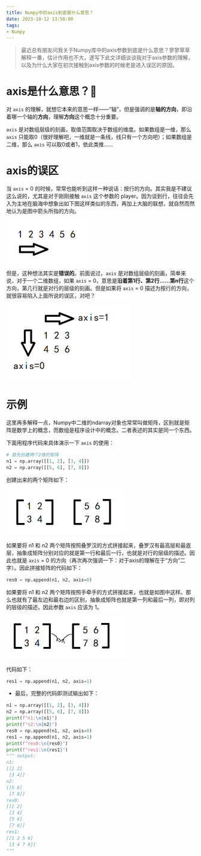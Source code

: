 ```yaml
---
title: Numpy中的axis到底是什么意思？
date: 2023-10-12 13:58:00
tags:
- Numpy
---
```


> 最近总有朋友问我关于Numpy库中的axis参数到底是什么意思？寥寥草草解释一番，估计作用也不大，遂写下此文详细谈谈我对于axis参数的理解，以及为什么大家在初次接触到axis参数的时候老是进入误区的原因。

# axis是什么意思？🤔

对 `axis` 的理解，就想它本来的意思一样——“轴”，但是强调的是**轴的方向**，即沿着哪一个轴的**方向**，理解**方向**这个概念十分重要。

`axis` 是对数组层级的刻画，取值范围取决于数组的维度。如果数组是一维，那么 `axis` 只能取0（很好理解吧，一维就是一条线，线只有一个方向吧）；如果数组是二维，那么 `axis` 可以取0或者1，依此类推……

# axis的误区

当 `axis` = 0 的时候，常常也能听到这样一种说话：按行的方向。其实我是不建议这么说的，尤其是对于刚刚接触 `axis` 这个参数的 player。因为谈到行，往往会先入为主地在脑海中想象出如下图这样类似的东西，再加上大脑的联想，就自然而然地认为是图中箭头所指的方向。

![axis的误区](/images/按行的方向.png)

但是，这种想法其实是**错误的**。前面说过，`axis` 是对数组层级的刻画，简单来说，对于一个二维数组，如果 `axis` = 0，意思是**沿着第1行、第2行……第n行**这个方向，第几行就是对行的层级的刻画。但是如果将 `axis` = 0 描述为按行的方向，就很容易陷入上面所说的误区，对吧？

![axis对层级的刻画](/images/axis对层级的刻画.png)

# 示例

这里再多解释一点，Numpy中二维的ndarray对象也常常叫做矩阵，区别就是矩阵是数学上的概念，而数组是程序设计中的概念。二者表述的其实是同一个东西。

下面用程序代码来具体演示一下 `axis` 的使用：

```python
# 首先创建两个2维的矩阵
n1 = np.array([[1, 2], [3, 4]])
n2 = np.array([[5, 6], [7, 8]])
```

创建出来的两个矩阵如下：

![axis示例矩阵](/images/axis示例矩阵.png)

如果要将 n1 和 n2 两个矩阵按照叠罗汉的方式拼接起来，叠罗汉有最高层和最底层，抽象成矩阵分别对应的就是第一行和最后一行，也就是对行的层级的描述。因此也就是 `axis` = 0 的方向（再次再次强调一下：对于axis的理解在于“方向”二字）。因此拼接矩阵的代码如下：

```python
res0 = np.append(n1, n2, axis=0)
```

如果要将 n1 和 n2 两个矩阵按照手牵手的方式拼接起来，也就是如图中这样。那么也就有了最左边和最右边的区别，抽象成矩阵也就是第一列和最后一列，即对列的层级的描述，因此参数 `axis` 应该为 1。

![axis按列拼接](/images/axis按列拼接.png)

代码如下：

```python
res1 = np.append(n1, n2, axis=1)
```



- 最后，完整的代码即测试输出如下：

```python
n1 = np.array([[1, 2], [3, 4]])
n2 = np.array([[5, 6], [7, 8]])
print(f"n1:\n{n1}")
print(f"n2:\n{n2}")
res0 = np.append(n1, n2, axis=0)
res1 = np.append(n1, n2, axis=1)
print(f"res0:\n{res0}")
print(f"res1:\n{res1}")
""" output:
n1:
[[1 2]
 [3 4]]
n2:
[[5 6]
 [7 8]]
res0:
[[1 2]
 [3 4]
 [5 6]
 [7 8]]
res1:
[[1 2 5 6]
 [3 4 7 8]]
"""
```
